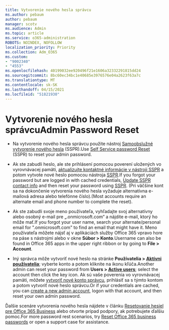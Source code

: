 ```yaml
---
title: Vytvorenie nového hesla správcu
ms.author: pebaum
author: pebaum
manager: scotv
ms.audience: Admin
ms.topic: article
ms.service: o365-administration
ROBOTS: NOINDEX, NOFOLLOW
localization_priority: Priority
ms.collection: Adm_O365
ms.custom:
- "9002340"
- "4553"
ms.openlocfilehash: 40199032ee920496f21e1606a32332291815dd24
ms.sourcegitcommit: 8bc60ec34bc1e40685e3976576e04a2623f63a7c
ms.translationtype: MT
ms.contentlocale: sk-SK
ms.lasthandoff: 04/15/2021
ms.locfileid: "51821930"
---
```

# <a name="admin-password-reset"></a><span data-ttu-id="76e8b-102">Vytvorenie nového hesla správcu</span><span class="sxs-lookup"><span data-stu-id="76e8b-102">Admin Password Reset</span></span>

- <span data-ttu-id="76e8b-103">Na vytvorenie nového hesla správcu použite nástroj [Samoobslužné vytvorenie nového hesla](https://passwordreset.microsoftonline.com/) (SSPR).</span><span class="sxs-lookup"><span data-stu-id="76e8b-103">Use [Self Service password Reset](https://passwordreset.microsoftonline.com/) (SSPR) to reset your admin password.</span></span>

- <span data-ttu-id="76e8b-104">Ak ste zabudli heslo, ale ste prihlásení pomocou poverení uložených vo vyrovnávacej pamäti, [aktualizujte kontaktné informácie v nástroji SSPR](https://go.microsoft.com/fwlink/?linkid=849451) a potom vytvote nové heslo pomocou nástroja [SSPR](https://passwordreset.microsoftonline.com/).</span><span class="sxs-lookup"><span data-stu-id="76e8b-104">If you forgot your password but are logged in with cached credentials, [Update SSPR contact info](https://go.microsoft.com/fwlink/?linkid=849451) and then reset your password using [SSPR](https://passwordreset.microsoftonline.com/).</span></span>  <span data-ttu-id="76e8b-105">(Pri väčšine kont sa na dokončenie vytvorenia nového hesla vyžaduje alternatívna e-mailová adresa alebo telefónne číslo).</span><span class="sxs-lookup"><span data-stu-id="76e8b-105">(Most accounts require an alternate email and phone number to complete the reset).</span></span>

- <span data-ttu-id="76e8b-106">Ak ste zabudli svoje meno používateľa, vyhľadajte svoj alternatívny alebo osobný e-mail pre „.onmicrosoft.com“ a nájdite e-mail, ktorý ho môže mať.</span><span class="sxs-lookup"><span data-stu-id="76e8b-106">If you forgot your user name, search your alternate/personal email for ".onmicrosoft.com" to find an email that might have it.</span></span>  <span data-ttu-id="76e8b-107">Meno používateľa môžete nájsť aj v aplikáciách služby Office 365 vpravo hore na páse s nástrojmi alebo v okne **Súbor > Konto**.</span><span class="sxs-lookup"><span data-stu-id="76e8b-107">Username can also be found in Office 365 apps in the upper right ribbon or by going to **File > Account**.</span></span>

- <span data-ttu-id="76e8b-108">Iný správca môže vytvoriť nové heslo na stránke **Používatelia > [Aktívni používatelia](https://portal.office.com/adminportal/home#/users)**; vyberte konto a potom kliknite na ikonu kľúča.</span><span class="sxs-lookup"><span data-stu-id="76e8b-108">Another admin can reset your password from **Users > [Active users](https://portal.office.com/adminportal/home#/users)**; select the account then click the key icon.</span></span>  <span data-ttu-id="76e8b-109">Ak sú vaše poverenia vo vyrovnávacej pamäti, môžete [vytvoriť nové konto správcu](https://portal.office.com/adminportal/home#/users), prihlásiť sa s týmto kontom a potom vytvoriť nové heslo správcu.</span><span class="sxs-lookup"><span data-stu-id="76e8b-109">Or if your credentials are cached, you can [create a new admin account](https://portal.office.com/adminportal/home#/users), logon with that account, and then reset your own admin password.</span></span>

<span data-ttu-id="76e8b-110">Ďalšie scenáre vytvorenia nového hesla nájdete v článku [Resetovanie hesiel pre Office 365 Business](https://docs.microsoft.com/microsoft-365/admin/add-users/reset-passwords) alebo otvorte prípad podpory, ak potrebujete ďalšiu pomoc.</span><span class="sxs-lookup"><span data-stu-id="76e8b-110">For more password rest scenarios, try [Reset Office 365 business passwords](https://docs.microsoft.com/microsoft-365/admin/add-users/reset-passwords) or open a support case for assistance.</span></span>
